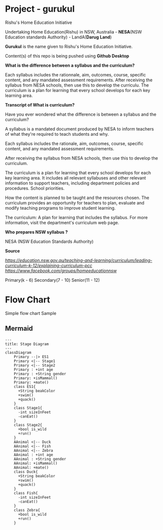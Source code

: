 # Project - gurukul
Rishu's Home Education Initiative  

Undertaking Home Education(Rishu) in NSW, Australia - **NESA**(NSW Education standards Authority) - LandA(**Darug Land**)  

**Gurukul** is the name given to Rishu's Home Education Initiative. 

Content(s) of this repo is being pushed using **Github Desktop**


**What is the difference between a syllabus and the curriculum?**


Each syllabus includes the rationnale, aim, outcomes, course, specific content, and any mandated assessment requirements. After receiving the syllabus from NESA schools, then use this to develop the curriculu. The curriculum is a plan for learning that every school develops for each key learning area.

**Transcript of What is curriculum?**


Have you ever wondered what the difference is between a syllabus and the curriculum?

A syllabus is a mandated document produced by NESA to inform teachers of what they're required to teach students and why.

Each syllabus includes the rationale, aim, outcomes, course, specific content, and any mandated assessment requirements.

After receiving the syllabus from NESA schools, then use this to develop the curriculum.

The curriculum is a plan for learning that every school develops for each key learning area. It includes all relevant syllabuses and other relevant information to support teachers, including department policies and procedures. School priorities.

How the content is planned to be taught and the resources chosen. The curriculum provides an opportunity for teachers to plan, evaluate and modify teaching programs to improve student learning.

The curriculum: A plan for learning that includes the syllabus. For more information, visit the department's curriculum web page.

**Who prepares NSW syllabus ?**


NESA (NSW Education Standards Authority)


**Source**

 
_https://education.nsw.gov.au/teaching-and-learning/curriculum/leading-curriculum-k-12/explaining-curriculum-pcc_
_https://www.facebook.com/groups/homeeducationnsw_

Primary(k - 6)
Secondary(7 - 10)
Senior(11 - 12)

# Flow Chart

Simple flow chart Sample

## Mermaid

```mermaid
---
title: Stage Diagram
---
classDiagram
    Primary --|> ES1
    Primary <|-- Stage1
    Primary <|-- Stage2
    Primary : +int age
    Primary : +String gender
    Primary: +isMammal()
    Primary: +mate()
    class ES1{
      +String beakColor
      +swim()
      +quack()
    }
    class Stage1{
      -int sizeInFeet
      -canEat()
    }
    class Stage2{
      +bool is_wild
      +run()
    }	
	AAnimal <|-- Duck
    AAnimal <|-- Fish
    AAnimal <|-- Zebra
    AAnimal : +int age
    AAnimal : +String gender
    AAnimal: +isMammal()
    AAnimal: +mate()
    class Duck{
      +String beakColor
      +swim()
      +quack()
    }
    class Fish{
      -int sizeInFeet
      -canEat()
    }
    class Zebra{
      +bool is_wild
      +run()
    }
```